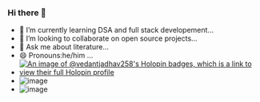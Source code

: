 ### Hi there 👋
- 🌱 I’m currently learning DSA and full stack developement...
- 👯 I’m looking to collaborate on open source projects...
- 💬 Ask me about literature...
-  😄 Pronouns:he/him ...
-  [![An image of @vedantjadhav258's Holopin badges, which is a link to view their full Holopin profile](https://holopin.me/vedantjadhav258)](https://holopin.io/@vedantjadhav258)
-  ![image](https://github.com/VedantJadhav258/VedantJadhav258/assets/103189385/3f697b01-44ac-4c2a-98b2-7eb8df99948d)
-  ![image](https://github.com/VedantJadhav258/VedantJadhav258/assets/103189385/2094fff9-be4f-40a6-8c88-f8b1229a83f5)


<!--
**VedantJadhav258/VedantJadhav258** is a ✨ _special_ ✨ repository because its `README.md` (this file) appears on your GitHub profile.

Here are some ideas to get you started:

- 🔭 I’m currently working on ...
- 🌱 I’m currently learning DSA and full stack developement...
- 👯 I’m looking to collaborate on open source projects...
- 🤔 I’m looking for help with ...
- 💬 Ask me about literature...
- 📫 How to reach me: ...
- 😄 Pronouns:he/him ...
- ⚡ Fun fact: ...
-->
